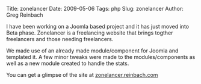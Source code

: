 Title: zonelancer
Date: 2009-05-06
Tags: php
Slug: zonelancer
Author: Greg Reinbach

I have been working on a Joomla based project and it has just moved into Beta phase. Zonelancer is a freelancing website that brings togther freelancers and those needing freelancers.

We made use of an already made module/component for Joomla and templated it. A few minor tweaks were made to the modules/components as well as a new module created to handle the stats.

You can get a glimpse of the site at <a href="http://zonelancer.reinbach.com">zonelancer.reinbach.com</a>
